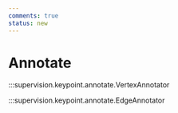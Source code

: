 ```yaml
---
comments: true
status: new
---
```


# Annotate

:::supervision.keypoint.annotate.VertexAnnotator

:::supervision.keypoint.annotate.EdgeAnnotator
